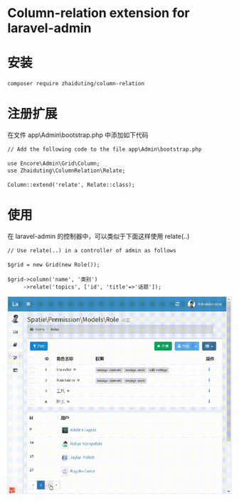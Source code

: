 Column-relation extension for laravel-admin
======
# 安装
`composer require zhaiduting/column-relation`
# 注册扩展
在文件 app\Admin\bootstrap.php 中添加如下代码
```
// Add the following code to the file app\Admin\bootstrap.php

use Encore\Admin\Grid\Column;
use Zhaiduting\ColumnRelation\Relate;

Column::extend('relate', Relate::class);
```
# 使用
在 laravel-admin 的控制器中，可以类似于下面这样使用 relate(..)
```
// Use relate(..) in a controller of admin as follows

$grid = new Grid(new Role());

$grid->column('name', '类别')
     ->relate('topics', ['id', 'title'=>'话题']);
```
![example.gif](https://github.com/zhaiduting/column-relation/blob/master/example.gif)